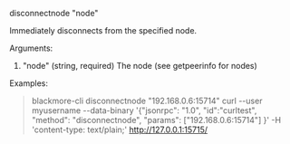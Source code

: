 disconnectnode "node" 

Immediately disconnects from the specified node.

Arguments:
1. "node"     (string, required) The node (see getpeerinfo for nodes)

Examples:
> blackmore-cli disconnectnode "192.168.0.6:15714"
> curl --user myusername --data-binary '{"jsonrpc": "1.0", "id":"curltest", "method": "disconnectnode", "params": ["192.168.0.6:15714"] }' -H 'content-type: text/plain;' http://127.0.0.1:15715/

